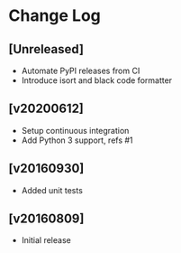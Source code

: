 # Change Log

## [Unreleased]
- Automate PyPI releases from CI
- Introduce isort and black code formatter

## [v20200612]
- Setup continuous integration
- Add Python 3 support, refs #1

## [v20160930]
- Added unit tests

## [v20160809]
- Initial release
